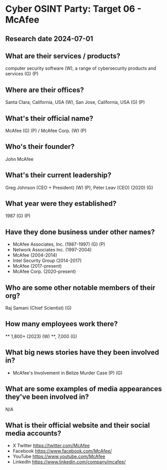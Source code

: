 # Cyber OSINT Party: Target 06 - McAfee
## Research date 2024-07-01
## What are their services / products?
computer security software (W), a range of cybersecurity products and services (G) (P) 
## Where are their offices?
Santa Clara, California, USA (W), San Jose, California, USA (G) (P)
## What's their official name?
McAfee (G) (P) / McAfee Corp. (W) (P)
## Who's their founder?
John McAfee 
## What's their current leadership?
Greg Johnson (CEO + President) (W) (P), Peter Leav (CEO) (2020) (G)
## What year were they established?
1987 (G) (P)
## Have they done business under other names?
* McAfee Associates, Inc. (1987-1997) (G) (P)
* Network Associates Inc. (1997-2004)
* McAfee (2004-2014)
* Intel Security Group (2014-2017)
* McAfee (2017-present)
* McAfee Corp. (2020-present)
## Who are some other notable members of their org?
Raj Samani (Chief Scientist) (G)
## How many employees work there?
** 1,800+ (2023) (W) **, 7,000 (G)
## What big news stories have they been involved in?
* McAfee's Involvement in Belize Murder Case (P) (G)
## What are some examples of media appearances they've been involved in?
N/A
## What is their official website and their social media accounts?
* X Twitter
https://twitter.com/McAfee
* Facebook
https://www.facebook.com/McAfee/
* YouTube
https://www.youtube.com/McAfee
* LinkedIn
https://www.linkedin.com/company/mcafee/
